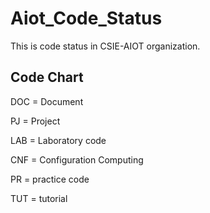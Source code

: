 # Aiot_Code_Status
This is code status in CSIE-AIOT organization.


## Code  Chart


DOC = Document

PJ = Project

LAB = Laboratory code

CNF = Configuration Computing

PR = practice code 

TUT = tutorial
